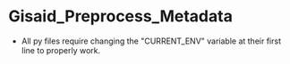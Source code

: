 # Gisaid_Preprocess_Metadata

- All py files require changing the "CURRENT_ENV" variable at their first line to properly work.


